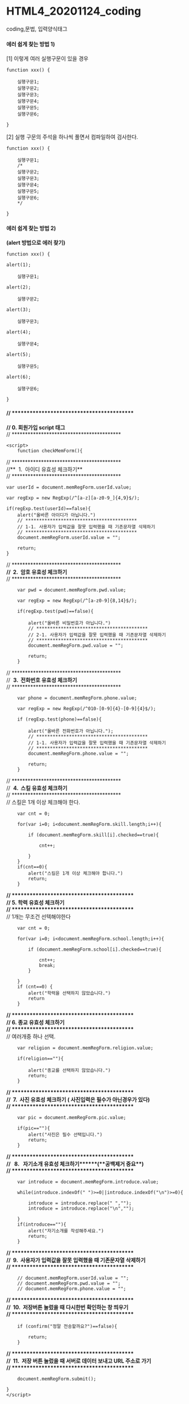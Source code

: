 # HTML4_20201124_coding
coding,문법, 입력양식태그


#### **에러 쉽게 찾는 방법 1)**

[1] 이렇게 여러 실행구문이 있을 경우

    function xxx() {

        실행구문1;
        실행구문2;
        실행구문3;
        실행구문4;
        실행구문5;
        실행구문6;

    }

[2] 실행 구문의 주석을 하나씩 풀면서 컴파일하여 검사한다.

    function xxx() {

        실행구문1;
        /*
        실행구문2;
        실행구문3;
        실행구문4;
        실행구문5;
        실행구문6;
        */

    }

#### **에러 쉽게 찾는 방법 2)**

**(alert 방법으로 에러 찾기)**

    function xxx() {

    alert(1);

        실행구문1;

    alert(2);

        실행구문2;

    alert(3);

        실행구문3;

    alert(4);

        실행구문4;

    alert(5);

        실행구문5;

    alert(6);
    
        실행구문6;

    }



#### // \*\*\*\*\*\*\*\*\*\*\*\*\*\*\*\*\*\*\*\*\*\*\*\*\*\*\*\*\*\*\*\*\*\*\*\*\*\*\*\*\*  
**// 0. 회원가입 script 태그**  
// \*\*\*\*\*\*\*\*\*\*\*\*\*\*\*\*\*\*\*\*\*\*\*\*\*\*\*\*\*\*\*\*\*\*\*\*\*\*\*\*\*

```
<script>
    function checkMemForm(){
```

// \*\*\*\*\*\*\*\*\*\*\*\*\*\*\*\*\*\*\*\*\*\*\*\*\*\*\*\*\*\*\*\*\*\*\*\*\*\*\*\*\*  
//**  1.  아이디 유효성 체크하기**  
// \*\*\*\*\*\*\*\*\*\*\*\*\*\*\*\*\*\*\*\*\*\*\*\*\*\*\*\*\*\*\*\*\*\*\*\*\*\*\*\*\*

```
var userId = document.memRegForm.userId.value;

var regExp = new RegExp(/^[a-z][a-z0-9_]{4,9}$/);

if(regExp.test(userId)==false){
    alert("올바른 아이디가 아닙니다.")
    // *****************************************
    // 1-1. 사용자가 입력값을 잘못 입력했을 때 기존문자열 삭제하기 
    // *****************************************
    document.memRegForm.userId.value = "";

    return;
}
```

// \*\*\*\*\*\*\*\*\*\*\*\*\*\*\*\*\*\*\*\*\*\*\*\*\*\*\*\*\*\*\*\*\*\*\*\*\*\*\*\*\*  
**//  2.  암호 유효성 체크하기**  
// \*\*\*\*\*\*\*\*\*\*\*\*\*\*\*\*\*\*\*\*\*\*\*\*\*\*\*\*\*\*\*\*\*\*\*\*\*\*\*\*\*

```
    var pwd = document.memRegForm.pwd.value;

    var regExp = new RegExp(/^[a-z0-9]{8,14}$/);

    if(regExp.test(pwd)==false){

        alert("올바른 비밀번호가 아닙니다.")
        // *****************************************
        // 2-1. 사용자가 입력값을 잘못 입력했을 때 기존문자열 삭제하기 
        // *****************************************
        document.memRegForm.pwd.value = "";

        return;
    }
```

// \*\*\*\*\*\*\*\*\*\*\*\*\*\*\*\*\*\*\*\*\*\*\*\*\*\*\*\*\*\*\*\*\*\*\*\*\*\*\*\*\*  
//  **3\.  전화번호 유효성 체크하기**  
// \*\*\*\*\*\*\*\*\*\*\*\*\*\*\*\*\*\*\*\*\*\*\*\*\*\*\*\*\*\*\*\*\*\*\*\*\*\*\*\*\*

```
    var phone = document.memRegForm.phone.value;

    var regExp = new RegExp(/^010-[0-9]{4}-[0-9]{4}$/);

    if (regExp.test(phone)==false){

        alert("올바른 전화번호가 아닙니다.");
        // *****************************************
        // 1-1. 사용자가 입력값을 잘못 입력했을 때 기존문자열 삭제하기 
        // *****************************************
        document.memRegForm.phone.value = "";

        return;
    }
```

// \*\*\*\*\*\*\*\*\*\*\*\*\*\*\*\*\*\*\*\*\*\*\*\*\*\*\*\*\*\*\*\*\*\*\*\*\*\*\*\*\*  
//  **4.  스킬 유효성 체크하기**  
// \*\*\*\*\*\*\*\*\*\*\*\*\*\*\*\*\*\*\*\*\*\*\*\*\*\*\*\*\*\*\*\*\*\*\*\*\*\*\*\*\*  
// 스킬은 1개 이상 체크해야 한다.

```
    var cnt = 0;

    for(var i=0; i<document.memRegForm.skill.length;i++){

        if (document.memRegForm.skill[i].checked==true){

            cnt++;

        }
    }
    if(cnt==0){
        alert("스킬은 1개 이상 체크해야 합니다.")
        return;
    }
```

**// \*\*\*\*\*\*\*\*\*\*\*\*\*\*\*\*\*\*\*\*\*\*\*\*\*\*\*\*\*\*\*\*\*\*\*\*\*\*\*\*\***  
**// 5. 학력 유효성 체크하기**  
**// \*\*\*\*\*\*\*\*\*\*\*\*\*\*\*\*\*\*\*\*\*\*\*\*\*\*\*\*\*\*\*\*\*\*\*\*\*\*\*\*\***  
// 1개는 무조건 선텍해야한다

```
    var cnt = 0;

    for(var i=0; i<document.memRegForm.school.length;i++){

        if (document.memRegForm.school[i].checked==true){

            cnt++;
            break;
        }

    }
    if (cnt==0) {
        alert("학력을 선택하지 않았습니다.")
        return
    }
```

**// \*\*\*\*\*\*\*\*\*\*\*\*\*\*\*\*\*\*\*\*\*\*\*\*\*\*\*\*\*\*\*\*\*\*\*\*\*\*\*\*\***  
**// 6. 종교 유효성 체크하기**  
**// \*\*\*\*\*\*\*\*\*\*\*\*\*\*\*\*\*\*\*\*\*\*\*\*\*\*\*\*\*\*\*\*\*\*\*\*\*\*\*\*\***  
// 여러개중 하나 선택.

```
    var religion = document.memRegForm.religion.value;

    if(religion==""){

        alert("종교를 선택하지 않았습니다.")
        return;
    }
```

**// \*\*\*\*\*\*\*\*\*\*\*\*\*\*\*\*\*\*\*\*\*\*\*\*\*\*\*\*\*\*\*\*\*\*\*\*\*\*\*\*\***  
**//  7.  사진 유효성 체크하기 ( 사진입력은 필수가 아닌경우가 있다)**  
**// \*\*\*\*\*\*\*\*\*\*\*\*\*\*\*\*\*\*\*\*\*\*\*\*\*\*\*\*\*\*\*\*\*\*\*\*\*\*\*\*\***

```
    var pic = document.memRegForm.pic.value;

    if(pic==""){
        alert("사진은 필수 선택입니다.")
        return;
    }
```

**// \*\*\*\*\*\*\*\*\*\*\*\*\*\*\*\*\*\*\*\*\*\*\*\*\*\*\*\*\*\*\*\*\*\*\*\*\*\*\*\*\***  
**//   8.   자기소개 유효성 체크하기\*\*\*\*\*\*(\*\*공백제거 중요\*\*)**  
**// \*\*\*\*\*\*\*\*\*\*\*\*\*\*\*\*\*\*\*\*\*\*\*\*\*\*\*\*\*\*\*\*\*\*\*\*\*\*\*\*\***

```
    var introduce = document.memRegForm.introduce.value;

    while(introduce.indexOf(" ")>=0||introduce.indexOf("\n")>=0){

        introduce = introduce.replace(" ","");
        introduce = introduce.replace("\n","");

    }
    if(introduce==""){
        alert("자기소개를 작성해주세요.")
        return;
    }
```

**// \*\*\*\*\*\*\*\*\*\*\*\*\*\*\*\*\*\*\*\*\*\*\*\*\*\*\*\*\*\*\*\*\*\*\*\*\*\*\*\*\***  
**//  9.  사용자가 입력값을 잘못 입력했을 때 기존문자열 삭제하기**  
**// \*\*\*\*\*\*\*\*\*\*\*\*\*\*\*\*\*\*\*\*\*\*\*\*\*\*\*\*\*\*\*\*\*\*\*\*\*\*\*\*\***

```
    // document.memRegForm.userId.value = "";
    // document.memRegForm.pwd.value = "";
    // document.memRegForm.phone.value = "";
```

**// \*\*\*\*\*\*\*\*\*\*\*\*\*\*\*\*\*\*\*\*\*\*\*\*\*\*\*\*\*\*\*\*\*\*\*\*\*\*\*\*\***  
**//  10.  저장버튼 눌렀을 때 다시한번 확인하는 창 띄우기**  
**// \*\*\*\*\*\*\*\*\*\*\*\*\*\*\*\*\*\*\*\*\*\*\*\*\*\*\*\*\*\*\*\*\*\*\*\*\*\*\*\*\***

```
    if (confirm("정말 전송할까요?")==false){

        return;
    }
```

**// \*\*\*\*\*\*\*\*\*\*\*\*\*\*\*\*\*\*\*\*\*\*\*\*\*\*\*\*\*\*\*\*\*\*\*\*\*\*\*\*\***  
**//  11.  저장 버튼 눌렀을 때 서버로 데이터 보내고 URL 주소로 가기**  
**// \*\*\*\*\*\*\*\*\*\*\*\*\*\*\*\*\*\*\*\*\*\*\*\*\*\*\*\*\*\*\*\*\*\*\*\*\*\*\*\*\***

```
    document.memRegForm.submit();
```

```
}
</script>
```
